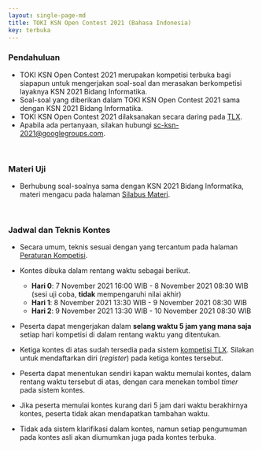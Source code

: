 ```yaml
---
layout: single-page-md
title: TOKI KSN Open Contest 2021 (Bahasa Indonesia)
key: terbuka
---
```


### Pendahuluan

- TOKI KSN Open Contest 2021 merupakan kompetisi terbuka bagi siapapun untuk mengerjakan soal-soal dan merasakan berkompetisi layaknya KSN 2021 Bidang Informatika.
- Soal-soal yang diberikan dalam TOKI KSN Open Contest 2021 sama dengan KSN 2021 Bidang Informatika.
- TOKI KSN Open Contest 2021 dilaksanakan secara daring pada [TLX](https://tlx.toki.id/contests).
- Apabila ada pertanyaan, silakan hubungi [sc-ksn-2021@googlegroups.com](mailto:sc-ksn-2021@googlegroups.com).

<br>

### Materi Uji

- Berhubung soal-soalnya sama dengan KSN 2021 Bidang Informatika, materi mengacu pada halaman [Silabus Materi](silabus.html).

<br>

### Jadwal dan Teknis Kontes

- Secara umum, teknis sesuai dengan yang tercantum pada halaman [Peraturan Kompetisi](peraturan.html).
- Kontes dibuka dalam rentang waktu sebagai berikut.
  * **Hari 0**: 7 November 2021 16:00 WIB - 8 November 2021 08:30 WIB
    (sesi uji coba, **tidak** mempengaruhi nilai akhir)
  * **Hari 1**: 8 November 2021 13:30 WIB - 9 November 2021 08:30 WIB
  * **Hari 2**: 9 November 2021 13:30 WIB - 10 November 2021 08:30 WIB

- Peserta dapat mengerjakan dalam **selang waktu 5 jam yang mana saja** setiap hari kompetisi di dalam rentang waktu yang ditentukan.
- Ketiga kontes di atas sudah tersedia pada sistem [kompetisi TLX](https://tlx.toki.id/contests). Silakan untuk mendaftarkan diri (*register*) pada ketiga kontes tersebut.
- Peserta dapat menentukan sendiri kapan waktu memulai kontes, dalam rentang waktu tersebut di atas, dengan cara menekan tombol *timer* pada sistem kontes.
- Jika peserta memulai kontes kurang dari 5 jam dari waktu berakhirnya kontes, peserta tidak akan mendapatkan tambahan waktu.
- Tidak ada sistem klarifikasi dalam kontes, namun setiap pengumuman pada kontes asli akan diumumkan juga pada kontes terbuka.
